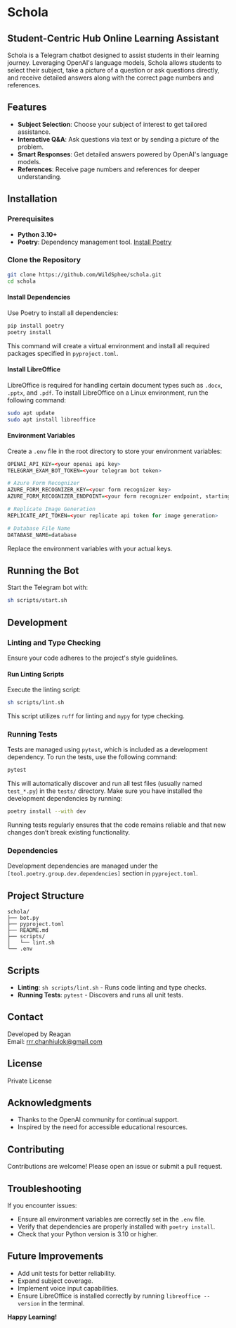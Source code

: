 # Schola

## Student-Centric Hub Online Learning Assistant

Schola is a Telegram chatbot designed to assist students in their learning journey. Leveraging OpenAI's language models, Schola allows students to select their subject, take a picture of a question or ask questions directly, and receive detailed answers along with the correct page numbers and references.

## Features

- **Subject Selection**: Choose your subject of interest to get tailored assistance.
- **Interactive Q&A**: Ask questions via text or by sending a picture of the problem.
- **Smart Responses**: Get detailed answers powered by OpenAI's language models.
- **References**: Receive page numbers and references for deeper understanding.

## Installation

### Prerequisites

- **Python 3.10+**
- **Poetry**: Dependency management tool. [Install Poetry](https://python-poetry.org/docs/#installation)

### Clone the Repository

```sh
git clone https://github.com/WildSphee/schola.git 
cd schola
```

#### Install Dependencies

Use Poetry to install all dependencies:

```sh
pip install poetry
poetry install
```

This command will create a virtual environment and install all required packages specified in `pyproject.toml`.

#### Install LibreOffice

LibreOffice is required for handling certain document types such as `.docx`, `.pptx`, and `.pdf`. To install LibreOffice on a Linux environment, run the following command:

```sh
sudo apt update
sudo apt install libreoffice
```


#### Environment Variables

Create a `.env` file in the root directory to store your environment variables:

```r
OPENAI_API_KEY=<your openai api key>
TELEGRAM_EXAM_BOT_TOKEN=<your telegram bot token>

# Azure Form Recognizer
AZURE_FORM_RECOGNIZER_KEY=<your form recognizer key>
AZURE_FORM_RECOGNIZER_ENDPOINT=<your form recognizer endpoint, starting with https>

# Replicate Image Generation
REPLICATE_API_TOKEN=<your replicate api token for image generation>

# Database File Name
DATABASE_NAME=database
```

Replace the environment variables with your actual keys.

## Running the Bot

Start the Telegram bot with:

```sh
sh scripts/start.sh
```

## Development

### Linting and Type Checking

Ensure your code adheres to the project's style guidelines.

#### Run Linting Scripts

Execute the linting script:

```sh
sh scripts/lint.sh
```

This script utilizes `ruff` for linting and `mypy` for type checking.

### Running Tests

Tests are managed using `pytest`, which is included as a development dependency. To run the tests, use the following command:

```sh
pytest
```

This will automatically discover and run all test files (usually named `test_*.py`) in the `tests/` directory. Make sure you have installed the development dependencies by running:

```sh
poetry install --with dev
```

Running tests regularly ensures that the code remains reliable and that new changes don’t break existing functionality.

### Dependencies

Development dependencies are managed under the `[tool.poetry.group.dev.dependencies]` section in `pyproject.toml`.


## Project Structure

```text
schola/
├── bot.py
├── pyproject.toml
├── README.md
├── scripts/
│   └── lint.sh
└── .env
```

## Scripts

- **Linting**: `sh scripts/lint.sh` - Runs code linting and type checks.
- **Running Tests**: `pytest` - Discovers and runs all unit tests.

## Contact

Developed by Reagan  
Email: [rrr.chanhiulok@gmail.com](mailto:rrr.chanhiulok@gmail.com)

## License

Private License

## Acknowledgments

- Thanks to the OpenAI community for continual support.
- Inspired by the need for accessible educational resources.

## Contributing

Contributions are welcome! Please open an issue or submit a pull request.

## Troubleshooting

If you encounter issues:

- Ensure all environment variables are correctly set in the `.env` file.
- Verify that dependencies are properly installed with `poetry install`.
- Check that your Python version is 3.10 or higher.

## Future Improvements

- Add unit tests for better reliability.
- Expand subject coverage.
- Implement voice input capabilities.
- Ensure LibreOffice is installed correctly by running `libreoffice --version` in the terminal.

**Happy Learning!**
